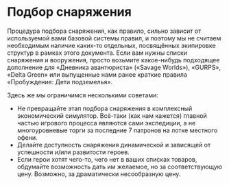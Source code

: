# Подбор снаряжения

Процедура подбора снаряжения, как правило, сильно зависит от используемой вами базовой системы правил, и поэтому мы не считаем необходимым наличие каких-то отдельных, посвящённых экипировке структур в рамках этого документа. Если вам нужны списки снаряжения и вооружения, просто возьмите какое-нибудь подходящее дополнение для «Дневника авантюриста» («Savage Worlds»), «GURPS», «Delta Green» или выпущенные нами ранее краткие правила «Пробуждение: Дети подземелья».

Здесь же мы ограничимся несколькими советами:

- Не превращайте этап подбора снаряжения в комплексный экономический симулятор. Всё-таки (как нам кажется) главной частью игрового процесса являются сами экспедиции, а не многоуровневые торги за последние 7 патронов на лотке местного офени.
- Делайте доступность снаряжения динамической и зависящей от успешности и/или развитости героев.
- Если герои хотят чего-то, чего нет в ваших списках товаров, обдумайте возможность дать им желаемое, но за соответствующую цену. Возможно, за драматически несообразную цену.